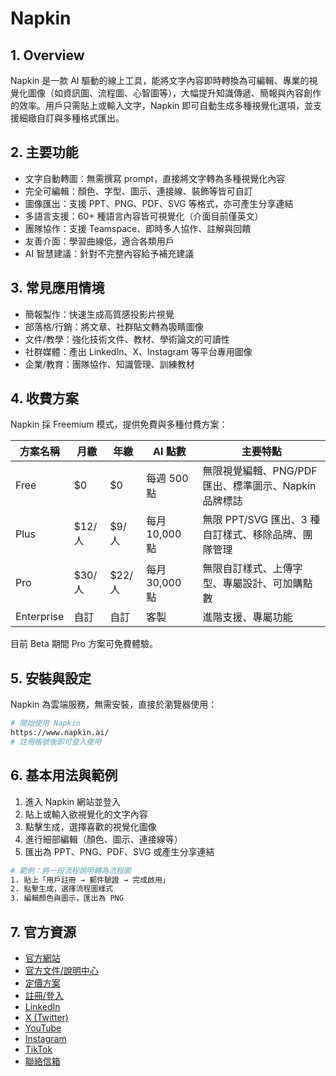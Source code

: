 # Napkin

## 1. Overview
Napkin 是一款 AI 驅動的線上工具，能將文字內容即時轉換為可編輯、專業的視覺化圖像（如資訊圖、流程圖、心智圖等），大幅提升知識傳遞、簡報與內容創作的效率。用戶只需貼上或輸入文字，Napkin 即可自動生成多種視覺化選項，並支援細緻自訂與多種格式匯出。

## 2. 主要功能
- 文字自動轉圖：無需撰寫 prompt，直接將文字轉為多種視覺化內容
- 完全可編輯：顏色、字型、圖示、連接線、裝飾等皆可自訂
- 圖像匯出：支援 PPT、PNG、PDF、SVG 等格式，亦可產生分享連結
- 多語言支援：60+ 種語言內容皆可視覺化（介面目前僅英文）
- 團隊協作：支援 Teamspace、即時多人協作、註解與回饋
- 友善介面：學習曲線低，適合各類用戶
- AI 智慧建議：針對不完整內容給予補充建議

## 3. 常見應用情境
- 簡報製作：快速生成高質感投影片視覺
- 部落格/行銷：將文章、社群貼文轉為吸睛圖像
- 文件/教學：強化技術文件、教材、學術論文的可讀性
- 社群媒體：產出 LinkedIn、X、Instagram 等平台專用圖像
- 企業/教育：團隊協作、知識管理、訓練教材

## 4. 收費方案
Napkin 採 Freemium 模式，提供免費與多種付費方案：

| 方案名稱   | 月繳     | 年繳     | AI 點數         | 主要特點                         |
|------------|----------|----------|----------------|----------------------------------|
| Free       | $0       | $0       | 每週 500 點     | 無限視覺編輯、PNG/PDF 匯出、標準圖示、Napkin 品牌標誌 |
| Plus       | $12/人   | $9/人    | 每月 10,000 點  | 無限 PPT/SVG 匯出、3 種自訂樣式、移除品牌、團隊管理 |
| Pro        | $30/人   | $22/人   | 每月 30,000 點  | 無限自訂樣式、上傳字型、專屬設計、可加購點數         |
| Enterprise | 自訂     | 自訂     | 客製            | 進階支援、專屬功能                |

目前 Beta 期間 Pro 方案可免費體驗。

## 5. 安裝與設定
Napkin 為雲端服務，無需安裝，直接於瀏覽器使用：

```bash
# 開始使用 Napkin
https://www.napkin.ai/
# 註冊帳號後即可登入使用
```

## 6. 基本用法與範例
1. 進入 Napkin 網站並登入
2. 貼上或輸入欲視覺化的文字內容
3. 點擊生成，選擇喜歡的視覺化圖像
4. 進行細部編輯（顏色、圖示、連接線等）
5. 匯出為 PPT、PNG、PDF、SVG 或產生分享連結

```bash
# 範例：將一段流程說明轉為流程圖
1. 貼上「用戶註冊 → 郵件驗證 → 完成啟用」
2. 點擊生成，選擇流程圖樣式
3. 編輯顏色與圖示，匯出為 PNG
```

## 7. 官方資源
- [官方網站](https://www.napkin.ai/)
- [官方文件/說明中心](https://help.napkin.ai/)
- [定價方案](https://www.napkin.ai/pricing/)
- [註冊/登入](https://app.napkin.ai/signin)
- [LinkedIn](https://www.linkedin.com/company/napkin-ai)
- [X (Twitter)](https://x.com/napkin_ai/)
- [YouTube](https://www.youtube.com/@napkin_ai)
- [Instagram](https://www.instagram.com/napkin_ai/)
- [TikTok](https://www.tiktok.com/@napkin_ai)
- [聯絡信箱](mailto:contact@napkin.ai)
